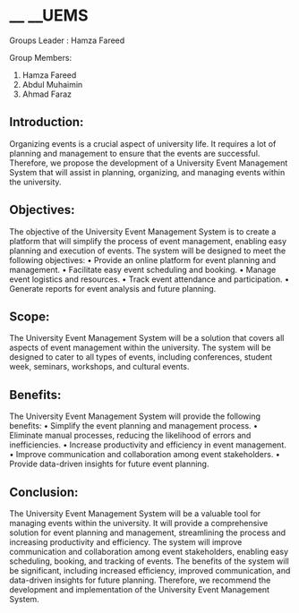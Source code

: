 # __ __UEMS

Groups Leader : 
  Hamza Fareed
       
Group Members:
  1. Hamza Fareed
  2. Abdul Muhaimin
  3. Ahmad Faraz
     


## Introduction:
Organizing events is a crucial aspect of university life. It requires a lot of planning and management to ensure that the events are successful. Therefore, we propose the development of a University Event Management System that will assist in planning, organizing, and managing events within the university.

## Objectives:
The objective of the University Event Management System is to create a platform that will simplify the process of event management, enabling easy planning and execution of events. The system will be designed to meet the following objectives:
•	Provide an online platform for event planning and management.
•	Facilitate easy event scheduling and booking.
•	Manage event logistics and resources.
•	Track event attendance and participation.
•	Generate reports for event analysis and future planning.

## Scope:
The University Event Management System will be a solution that covers all aspects of event management within the university. The system will be designed to cater to all types of events, including conferences, student week, seminars, workshops, and cultural events.

## Benefits:
The University Event Management System will provide the following benefits:
•	Simplify the event planning and management process.
•	Eliminate manual processes, reducing the likelihood of errors and inefficiencies.
•	Increase productivity and efficiency in event management.
•	Improve communication and collaboration among event stakeholders.
•	Provide data-driven insights for future event planning.


## Conclusion:
The University Event Management System will be a valuable tool for managing events within the university. It will provide a comprehensive solution for event planning and management, streamlining the process and increasing productivity and efficiency. The system will improve communication and collaboration among event stakeholders, enabling easy scheduling, booking, and tracking of events. The benefits of the system will be significant, including increased efficiency, improved communication, and data-driven insights for future planning. Therefore, we recommend the development and implementation of the University Event Management System.

